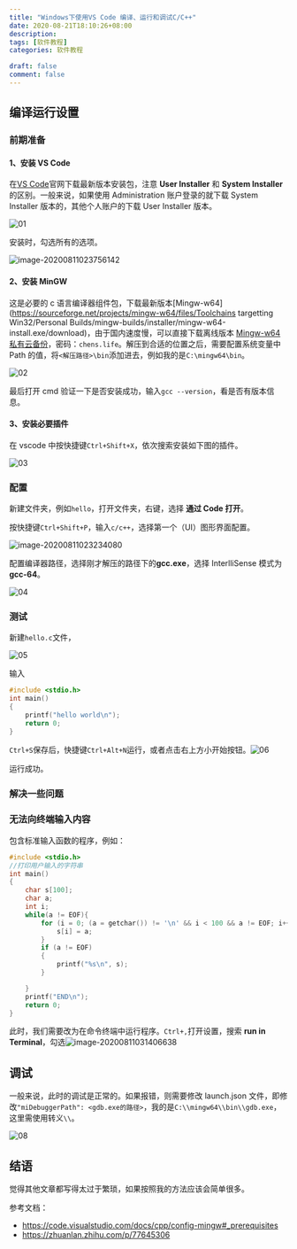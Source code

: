 ```yaml
---
title: "Windows下使用VS Code 编译、运行和调试C/C++"
date: 2020-08-21T18:10:26+08:00
description:
tags: [软件教程]
categories: 软件教程

draft: false
comment: false
---
```


## 编译运行设置

### 前期准备

#### 1、安装 VS Code

在[VS Code](https://code.visualstudio.com/Download)官网下载最新版本安装包，注意 **User Installer** 和 **System Installer** 的区别。一般来说，如果使用 Administration 账户登录的就下载 System Installer 版本的，其他个人账户的下载 User Installer 版本。

![01](https://imgconvert.csdnimg.cn/aHR0cHM6Ly9pbWcuY2hlbnMubGlmZS9pbWFnZXMvMjAyMC8wOC8xMS8wMWQyNzU2NWJhZmRjZjU5MzIucG5n?x-oss-process=image/format,png)

安装时，勾选所有的选项。

![image-20200811023756142](https://imgconvert.csdnimg.cn/aHR0cHM6Ly9pbWcuY2hlbnMubGlmZS9pbWFnZXMvMjAyMC8wOC8xMS9pbWFnZS0yMDIwMDgxMTAyMzc1NjE0Mi5wbmc?x-oss-process=image/format,png)

#### 2、安装 MinGW

这是必要的 c 语言编译器组件包，下载最新版本[Mingw-w64](https://sourceforge.net/projects/mingw-w64/files/Toolchains targetting Win32/Personal Builds/mingw-builds/installer/mingw-w64-install.exe/download)，由于国内速度慢，可以直接下载离线版本 [Mingw-w64 私有云备份](https://nas.chens.life/index.php/s/nWnktjmX4P3sbay)，密码：`chens.life`。解压到合适的位置之后，需要配置系统变量中 Path 的值，将`<解压路径>\bin`添加进去，例如我的是`C:\mingw64\bin`。

![02](https://imgconvert.csdnimg.cn/aHR0cHM6Ly9pbWcuY2hlbnMubGlmZS9pbWFnZXMvMjAyMC8wOC8xMS8wMi5wbmc?x-oss-process=image/format,png)

最后打开 cmd 验证一下是否安装成功，输入`gcc --version`，看是否有版本信息。

#### 3、安装必要插件

在 vscode 中按快捷键`Ctrl+Shift+X`，依次搜索安装如下图的插件。

![03](https://imgconvert.csdnimg.cn/aHR0cHM6Ly9pbWcuY2hlbnMubGlmZS9pbWFnZXMvMjAyMC8wOC8xMS8wMy5wbmc?x-oss-process=image/format,png)

### 配置

新建文件夹，例如`hello`，打开文件夹，右键，选择 **通过 Code 打开**。

按快捷键`Ctrl+Shift+P`，输入`c/c++`，选择第一个（UI）图形界面配置。

![image-20200811023234080](https://imgconvert.csdnimg.cn/aHR0cHM6Ly9pbWcuY2hlbnMubGlmZS9pbWFnZXMvMjAyMC8wOC8xMS9pbWFnZS0yMDIwMDgxMTAyMzIzNDA4MC5wbmc?x-oss-process=image/format,png)

配置编译器路径，选择刚才解压的路径下的**gcc.exe**，选择 InterlliSense 模式为 **gcc-64**。

![04](https://imgconvert.csdnimg.cn/aHR0cHM6Ly9pbWcuY2hlbnMubGlmZS9pbWFnZXMvMjAyMC8wOC8xMS8wNC5wbmc?x-oss-process=image/format,png)

### 测试

新建`hello.c`文件，

![05](https://imgconvert.csdnimg.cn/aHR0cHM6Ly9pbWcuY2hlbnMubGlmZS9pbWFnZXMvMjAyMC8wOC8xMS8wNS5wbmc?x-oss-process=image/format,png)

输入

```c
#include <stdio.h>
int main()
{
    printf("hello world\n");
    return 0;
}
```

`Ctrl+S`保存后，快捷键`Ctrl+Alt+N`运行，或者点击右上方小开始按钮。![06](https://imgconvert.csdnimg.cn/aHR0cHM6Ly9pbWcuY2hlbnMubGlmZS9pbWFnZXMvMjAyMC8wOC8xMS8wNi5wbmc?x-oss-process=image/format,png)

运行成功。

### 解决一些问题

### 无法向终端输入内容

包含标准输入函数的程序，例如：

```c
#include <stdio.h>
//打印用户输入的字符串
int main()
{
    char s[100];
    char a;
    int i;
    while(a != EOF){
        for (i = 0; (a = getchar()) != '\n' && i < 100 && a != EOF; i++){
            s[i] = a;
        }
        if (a != EOF)
        {
            printf("%s\n", s);
        }

    }
    printf("END\n");
    return 0;
}
```

此时，我们需要改为在命令终端中运行程序。`Ctrl+,`打开设置，搜索 **run in Terminal**，勾选![image-20200811031406638](https://imgconvert.csdnimg.cn/aHR0cHM6Ly9pbWcuY2hlbnMubGlmZS9pbWFnZXMvMjAyMC8wOC8xMS9pbWFnZS0yMDIwMDgxMTAzMTQwNjYzOC5wbmc?x-oss-process=image/format,png)

## 调试

一般来说，此时的调试是正常的。如果报错，则需要修改 launch.json 文件，即修改`"miDebuggerPath": <gdb.exe的路径>`，我的是`C:\\mingw64\\bin\\gdb.exe`，这里需使用转义`\\`。

![08](https://imgconvert.csdnimg.cn/aHR0cHM6Ly9pbWcuY2hlbnMubGlmZS9pbWFnZXMvMjAyMC8wOC8xMS8wOC5wbmc?x-oss-process=image/format,png)

## 结语

觉得其他文章都写得太过于繁琐，如果按照我的方法应该会简单很多。

参考文档：

- https://code.visualstudio.com/docs/cpp/config-mingw#_prerequisites
- https://zhuanlan.zhihu.com/p/77645306
